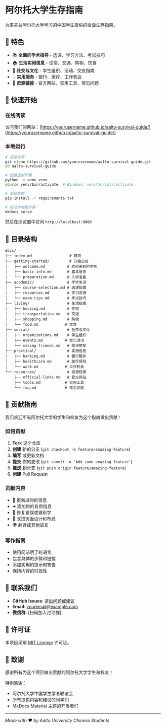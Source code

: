 # 阿尔托大学生存指南

为来芬兰阿尔托大学学习的中国学生提供的全面生存指南。

## 🌟 特色

- 📚 **全面的学术指导** - 选课、学习方法、考试技巧
- 🏠 **生活实用信息** - 住宿、交通、购物、饮食
- 🤝 **社交与文化** - 学生组织、活动、交友指南  
- 💡 **实用服务** - 银行、医疗、工作机会
- 🔗 **资源链接** - 官方网站、实用工具、常见问题

## 🚀 快速开始

### 在线阅读

访问我们的网站：[https://yourusername.github.io/aalto-survival-guide/](https://yourusername.github.io/aalto-survival-guide/)

### 本地运行

```bash
# 克隆仓库
git clone https://github.com/yourusername/aalto-survival-guide.git
cd aalto-survival-guide

# 创建虚拟环境
python -m venv venv
source venv/bin/activate  # Windows: venv\Scripts\activate

# 安装依赖
pip install -r requirements.txt

# 启动本地服务器
mkdocs serve
```

然后在浏览器中访问 `http://localhost:8000`

## 📖 目录结构

```
docs/
├── index.md                 # 首页
├── getting-started/         # 开始之前
│   ├── welcome.md          # 欢迎来到阿尔托
│   ├── basic-info.md       # 基本信息
│   └── preparation.md      # 入学准备
├── academic/               # 学术生活
│   ├── course-selection.md # 选课指南
│   ├── resources.md        # 学习资源
│   └── exam-tips.md        # 考试技巧
├── living/                 # 生活指南
│   ├── housing.md          # 住宿
│   ├── transportation.md   # 交通
│   ├── shopping.md         # 购物
│   └── food.md            # 饮食
├── social/                 # 社交与文化
│   ├── organizations.md    # 学生组织
│   ├── events.md          # 文化活动
│   └── making-friends.md   # 结识朋友
├── practical/              # 实用信息
│   ├── banking.md          # 银行服务
│   ├── healthcare.md       # 医疗保险
│   └── work.md            # 工作机会
└── resources/              # 资源链接
    ├── official-links.md   # 官方网站
    ├── tools.md           # 实用工具
    └── faq.md             # 常见问题
```

## 🤝 贡献指南

我们欢迎所有阿尔托大学的学生和校友为这个指南做出贡献！

### 如何贡献

1. **Fork** 这个仓库
2. **创建** 新的分支 (`git checkout -b feature/amazing-feature`)
3. **编写** 或更新文档
4. **提交** 你的更改 (`git commit -m 'Add some amazing feature'`)
5. **推送** 到分支 (`git push origin feature/amazing-feature`)
6. **创建** Pull Request

### 贡献内容

- 📝 更新过时的信息
- ➕ 添加新的有用信息
- 🐛 修复错误或错别字
- 🎨 改进页面设计和布局
- 🌍 翻译成其他语言

### 写作指南

- 使用简洁明了的语言
- 包含具体的步骤和链接
- 添加实用的提示和警告
- 保持内容的时效性

## 📧 联系我们

- **GitHub Issues**: [提出问题或建议](https://github.com/yourusername/aalto-survival-guide/issues)
- **Email**: youremail@example.com
- **微信群**: [扫码加入讨论群]

## 📄 许可证

本项目采用 [MIT License](LICENSE) 许可证。

## 🙏 致谢

感谢所有为这个项目做出贡献的阿尔托大学学生和校友！

特别感谢：
- 阿尔托大学中国学生学者联谊会
- 所有提供内容和建议的同学们
- MkDocs Material 主题的开发者们

---

*Made with ❤️ by Aalto University Chinese Students* 